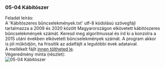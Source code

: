 <h3 id="05-04" class="h3_test">05-04 Kábítószer </h3>
<div class="solutionDescription"><span class="descriptionTitle">Feladat leírás:</span><br>A 'Kábítószeres bűncselekmények.txt' utf-8 kódolású szövegfájl tartalmazza a 2009 és 2020 között Magyarországon elkövetett kábítószeres bűncselekmények számát. Keresd meg algoritmussal és írd ki a konzolra a 2015 utáni években elkövetett bűncselekmények számát. A program akkor is jól működjön, ha frissítik az adatfájlt a legutóbbi évek adataival.<br></div>
<div class="attachment">A mellékelt fájlt <a href="https://python.tanit.hu/./05 Fájlkezelés/05-04 Kábítószer/Kábítószeres bűncselekmények.txt" target="_blank">innen töltheted le</a>.</div>
<div class="solutionImage">Végeredmény minta (részlet): <br><img src="https://python.tanit.hu/./05 Fájlkezelés/05-04 Kábítószer/05-04 Kábítószer.png" alt="05-04 Kábítószer"></div>